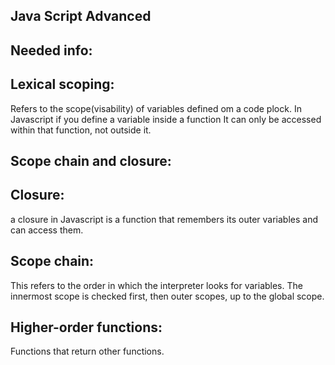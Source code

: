## Java Script Advanced

## Needed info:

## Lexical scoping: 
Refers to the scope(visability) of variables defined om a code plock. 
In Javascript if you define a variable inside a function It can only be accessed within that function,
not outside it.

## Scope chain and closure:
## Closure: 
a closure in Javascript is a function that remembers its outer variables and can access them.

## Scope chain:
This refers to the order in which the interpreter looks for variables. The innermost scope is checked first, then outer scopes, up to the global scope.

## Higher-order functions:
Functions that return other functions.
